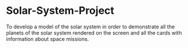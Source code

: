 # Solar-System-Project
To develop a model of the solar system in order to demonstrate all the planets of the solar system rendered on the screen and all the cards with information about space missions.
